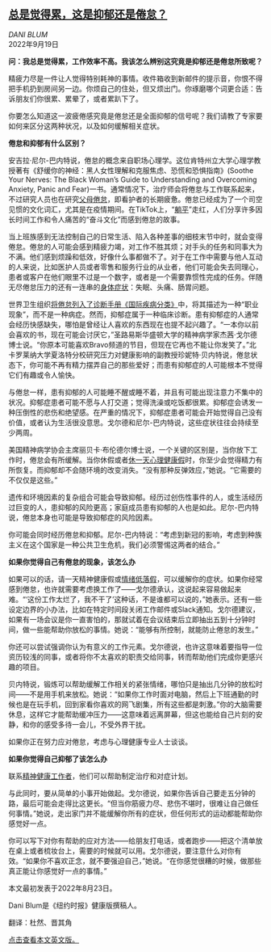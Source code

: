 <!--1663580222000-->
[总是觉得累，这是抑郁还是倦怠？](https://cn.nytimes.com/health/20220919/burnout-depression-symptoms-treatment/)
------

<address>DANI BLUM</address><time pudate="2022-09-19 05:08:15" datetime="2022-09-19 05:08:15">2022年9月19日</time><section><p><b>问：我总是觉得累，工作效率不高。我该怎么辨别这究竟是抑郁还是倦怠所致呢？</b></p><p>精疲力尽是一件让人觉得特别耗神的事情。收件箱收到新邮件的提示音，你恨不得把手机扔到房间另一边。你烦自己的住处，但又烦出门。你琢磨哪个词更合适：告诉朋友们你很累、累晕了，或者累趴下了。</p><p>你要怎么知道这一波疲倦感究竟是倦怠还是全面抑郁的信号呢？我们请教了专家要如何来区分这两种状况，以及如何缓解相关症状。</p><p><b>倦怠和抑郁有什么区别？</b></p><p>安吉拉·尼尔-巴内特说，倦怠的概念来自职场心理学。这位肯特州立大学心理学教授著有《舒缓你的神经：黑人女性理解和克服焦虑、恐慌和恐惧指南》(Soothe Your Nerves: The Black Woman’s Guide to Understanding and Overcoming Anxiety, Panic and Fear)一书。通常情况下，治疗师会将倦怠与工作联系起来，不过研究人员也在研究<a href="https://www.nytimes.com/2022/05/05/well/family/parental-burnout-symptoms.html">父母倦怠</a>，即看护者的长期疲惫。倦怠已经成为了一个司空见惯的文化词汇，尤其是在疫情期间。在TikTok上，“<a rel="noopener noreferrer" target="_blank" href="https://www.tiktok.com/tag/quietquitting?lang=en">躺平</a>”走红，人们分享许多因长时间工作和令人痛苦的“奋斗文化”而感到倦怠的故事。</p><p>当上班族感到无法控制自己的日常生活、陷入各种差事的细枝末节中时，就会变得倦怠。倦怠的人可能会感到精疲力竭，对工作不胜其烦；对手头的任务和同事大为不满。他们感到烦躁和低效，好像什么事都做不了。对于在工作中需要与他人互动的人来说，比如医护人员或者零售和服务行业的从业者，他们可能会失去同理心，患者或客户在他们眼里不过是一个数字，或者是一个需要靠惯性完成的任务。伴随无尽倦怠压力的还有一连串的<a href="https://www.nytimes.com/2022/02/15/well/live/burnout-work-stress.html">身体症状</a>：失眠、头痛、肠胃问题。</p><p>世界卫生组织<a rel="noopener noreferrer" target="_blank" href="https://www.who.int/news/item/28-05-2019-burn-out-an-occupational-phenomenon-international-classification-of-disease" title="Link: https://www.who.int/news/item/28-05-2019-burn-out-an-occupational-phenomenon-international-classification-of-disease">将倦怠列入了诊断手册《国际疾病分类》</a>中，将其描述为一种“职业现象”，而不是一种病症。然而，抑郁症属于一种临床诊断。患有抑郁症的人通常会经历快感缺失，哪怕是曾经让人喜欢的东西现在也提不起兴趣了。“一本你以前会喜欢的书，现在可能会讨厌它，”圣路易斯华盛顿大学的精神病学家杰茜·戈尔德博士说。“你原本可能喜欢Bravo频道的节目，但现在它再也不能让你发笑了。”北卡罗莱纳大学夏洛特分校研究压力对健康影响的副教授珍妮特·贝内特说，倦怠状态下，你可能不再有精力摆弄自己的那些爱好；而患有抑郁症的人可能根本不觉得它们有趣或令人愉快。</p><p>与倦怠一样，患有抑郁的人可能睡不醒或睡不着，并且有可能出现注意力不集中的状况。抑郁症患者可能不愿与人打交道；觉得洗澡或吃饭都很累。抑郁症会诱发一种压倒性的悲伤和绝望感。在严重的情况下，抑郁症患者可能会开始觉得自己没有价值，或者认为生活很没意思。戈尔德和尼尔-巴内特说，这些症状往往会持续至少两周。</p><p>美国精神病学协会主席丽贝卡·布伦德尔博士说，一个关键的区别是，当你放下工作时，倦怠会有所缓解。当你休假或者<a href="https://www.nytimes.com/2021/11/18/well/mind/mental-health-day-ideas.html">休一天心理健康假</a>时，你至少会觉得精力有所恢复。而抑郁却不会随环境的改变消失。“没有那种反弹效应，”她说。“它需要的不仅仅是这些。”</p><p>遗传和环境因素的复杂组合可能会导致抑郁。经历过创伤性事件的人，或生活经历过巨变的人，患抑郁的风险更高；家庭成员患有抑郁的人也是如此。尼尔-巴内特说，倦怠本身也可能是导致抑郁症的风险因素。</p><p>你可能会同时经历倦怠和抑郁。尼尔-巴内特说：“考虑到新冠的影响，考虑到种族主义在这个国家是一种公共卫生危机，我们必须警惕这两者的结合。”</p><p><b>如果你觉得自己有倦怠的现象，该怎么办</b></p><p>如果可以的话，请一天精神健康假或<a href="https://cn.nytimes.com/health/20210812/mental-health-day/">情绪低落假</a>，可以缓解你的症状。如果你经常感到倦怠，也许就需要考虑换工作了——戈尔德承认，这说起来容易做起来难。“‘这份工作太烂了，我不干了’这种话，不是谁都可以说的，”她表示。还有一些设定边界的小办法，比如在特定时间段关闭工作邮件或Slack通知。戈尔德建议，如果有一场会议是你一直害怕的，那就试着在会议结束后立即抽出五到十分钟时间，做一些能帮助你放松的事情。她说：“能够有所控制，就能防止倦怠的发生。”</p><p>你还可以尝试强调你认为有意义的工作元素。戈尔德说，也许这意味着要指导一位资历较浅的同事，或者将你不太喜欢的职责交给同事，转而帮助他们完成你更感兴趣的项目。</p><p>贝内特说，锻炼可以帮助缓解工作相关的紧张情绪，哪怕只是抽出几分钟的放松时间——不是用手机来放松。她说：“如果你工作时面对电脑，然后上下班通勤的时候也是在玩手机，回到家看你喜欢的网飞剧集，所有这些都是刺激。”你的大脑需要休息，这样它才能帮助缓冲压力——这意味着远离屏幕，但这也能给自己片刻的安静，和你的感受多待一会儿，不受外界干扰。</p><p>如果你正在努力应对倦怠，考虑与心理健康专业人士谈谈。</p><p><b>如果你觉得自己抑郁了该怎么办</b></p><p>联系<a href="https://www.nytimes.com/2022/03/29/well/mind/therapist-mental-health-provider.html" title="Link: https://www.nytimes.com/2022/03/29/well/mind/therapist-mental-health-provider.html">精神健康工作者</a>，他们可以帮助制定治疗和对症计划。</p><p>与此同时，要从简单的小事开始做起。戈尔德说，如果你告诉自己要走五分钟的路，最后可能会走得比这更长。“但当你筋疲力尽、悲伤不堪时，很难让自己做任何事情。”她说，走出家门并不能缓解你所有的症状，但任何形式的运动都能帮助你感觉好一点。</p><p>你可以写下对你有帮助的应对方法——给朋友打电话，或者跑步——把这个清单放在桌上或者梳妆台上，需要的时候就可以用。戈尔德说，要注意什么对你有效。“如果你不喜欢正念，就不要强迫自己，”她说。“在你感觉很糟的时候，做那些真正能让你感觉好一点的事情。”</p></section><footer><p>本文最初发表于2022年8月23日。</p><p>Dani Blum是《纽约时报》健康版撰稿人。</p><p>翻译：杜然、晋其角</p><p><a rel="nofollow" target="_blank" href="https://www.nytimes.com/2022/08/23/well/mind/burnout-depression-symptoms-treatment.html">点击查看本文英文版。</a></p></footer>
